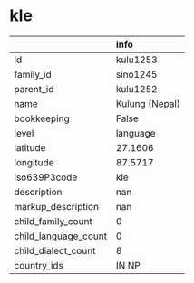 # kle
|                      | info           |
|:---------------------|:---------------|
| id                   | kulu1253       |
| family_id            | sino1245       |
| parent_id            | kulu1252       |
| name                 | Kulung (Nepal) |
| bookkeeping          | False          |
| level                | language       |
| latitude             | 27.1606        |
| longitude            | 87.5717        |
| iso639P3code         | kle            |
| description          | nan            |
| markup_description   | nan            |
| child_family_count   | 0              |
| child_language_count | 0              |
| child_dialect_count  | 8              |
| country_ids          | IN NP          |